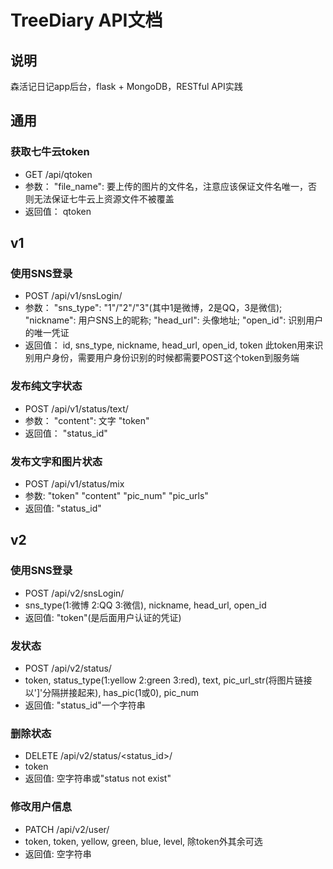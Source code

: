 TreeDiary API文档
===
## 说明
森活记日记app后台，flask + MongoDB，RESTful API实践  

## 通用
### 获取七牛云token
- GET /api/qtoken
- 参数：
	"file_name": 要上传的图片的文件名，注意应该保证文件名唯一，否则无法保证七牛云上资源文件不被覆盖
- 返回值：
    qtoken

## v1
### 使用SNS登录
- POST /api/v1/snsLogin/
- 参数：
    "sns_type": "1"/"2"/"3"(其中1是微博，2是QQ，3是微信);
    "nickname": 用户SNS上的昵称;
    "head_url": 头像地址;
    "open_id": 识别用户的唯一凭证
- 返回值：
    id, sns_type, nickname, head_url, open_id, token
    此token用来识别用户身份，需要用户身份识别的时候都需要POST这个token到服务端
    
### 发布纯文字状态
- POST /api/v1/status/text/
- 参数：
    "content": 文字
    "token"
- 返回值：
    "status_id"
    
### 发布文字和图片状态
- POST /api/v1/status/mix
- 参数:
    "token"
    "content"
    "pic_num"
    "pic_urls"
- 返回值:
    "status_id"
    
## v2
### 使用SNS登录
- POST /api/v2/snsLogin/
- sns_type(1:微博 2:QQ 3:微信), nickname, head_url, open_id
- 返回值:
    "token"(是后面用户认证的凭证)
    
### 发状态
- POST /api/v2/status/
- token, status_type(1:yellow 2:green 3:red), text, pic_url_str(将图片链接以']'分隔拼接起来),
    has_pic(1或0), pic_num
- 返回值:
    "status_id"一个字符串
    
### 删除状态
- DELETE /api/v2/status/<status_id>/
- token
- 返回值:
    空字符串或"status not exist"
    
### 修改用户信息
- PATCH /api/v2/user/
- token, token, yellow, green, blue, level, 除token外其余可选
- 返回值:
    空字符串
